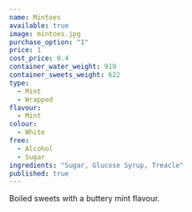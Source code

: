 ```yaml
---
name: Mintoes
available: true
image: mintoes.jpg
purchase_option: "1"
price: 1
cost_price: 0.4
container_water_weight: 919
container_sweets_weight: 622
type: 
  - Mint
  - Wrapped
flavour: 
  - Mint
colour: 
  - White
free: 
  - Alcohol
  - Sugar
ingredients: "Sugar, Glucose Syrup, Treacle"
published: true
---
```

Boiled sweets with a buttery mint flavour.